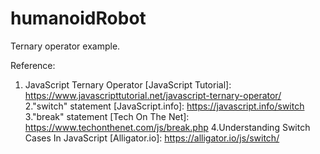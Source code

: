 # humanoidRobot
Ternary operator example.

Reference:

  1. JavaScript Ternary Operator [JavaScript Tutorial]: https://www.javascripttutorial.net/javascript-ternary-operator/
  2."switch" statement [JavaScript.info]: https://javascript.info/switch
  3."break" statement [Tech On The Net]: https://www.techonthenet.com/js/break.php
  4.Understanding Switch Cases In JavaScript [Alligator.io]: https://alligator.io/js/switch/
